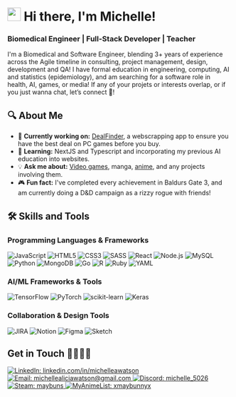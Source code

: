 <h1><img src="https://emojis.slackmojis.com/emojis/images/1531849430/4246/blob-sunglasses.gif?1531849430" width="30"/> Hi there, I'm Michelle!</h1>

### Biomedical Engineer | Full-Stack Developer | Teacher

I'm a Biomedical and Software Engineer, blending 3+ years of experience across the Agile timeline in consulting, project management, design, development and QA!
I have formal education in engineering, computing, AI and statistics (epidemiology), and am searching for a software role in health, AI, games, or media! If any of your projets or interests overlap, or if you just wanna chat, let’s connect 🙂!

## 🔍 About Me
- 🔭 **Currently working on:** [DealFinder](https://github.com/Michelle-Watson/capstone-michelle), a webscrapping app to ensure you have the best deal on PC games before you buy.  
- 🌱 **Learning:** NextJS and Typescript and incorporating my previous AI education into websites.  
- 💡 **Ask me about:** [Video games](https://steamcommunity.com/id/maybuns/), manga, [anime](https://myanimelist.net/profile/xmaybunnyx), and any projects involving them.  
- 🎮 **Fun fact:** I've completed every achievement in Baldurs Gate 3, and am currently doing a D&D campaign as a rizzy rogue with friends!  

## 🛠️ Skills and Tools
### **Programming Languages & Frameworks**  
![JavaScript](https://img.shields.io/badge/JavaScript-F7DF1E?style=for-the-badge&logo=javascript&logoColor=black)
![HTML5](https://img.shields.io/badge/HTML5-E34F26?style=for-the-badge&logo=html5&logoColor=white)
![CSS3](https://img.shields.io/badge/CSS3-1572B6?style=for-the-badge&logo=css3&logoColor=white)
![SASS](https://img.shields.io/badge/SASS-CC6699?style=for-the-badge&logo=sass&logoColor=white)
![React](https://img.shields.io/badge/React-61DAFB?style=for-the-badge&logo=react&logoColor=black)
![Node.js](https://img.shields.io/badge/Node.js-339933?style=for-the-badge&logo=nodedotjs&logoColor=white)
![MySQL](https://img.shields.io/badge/MySQL-4479A1?style=for-the-badge&logo=mysql&logoColor=white)
![Python](https://img.shields.io/badge/Python-3776AB?style=for-the-badge&logo=python&logoColor=white)
![MongoDB](https://img.shields.io/badge/MongoDB-234ea94b?style=for-the-badge&logo=MongoDB&logoColor=white)
![Go](https://img.shields.io/badge/Go-3776AB?style=for-the-badge&logo=Go&logoColor=white)
![R](https://img.shields.io/badge/r-3472C0?style=for-the-badge&logo=r&logoColor=white)
![Ruby](https://img.shields.io/badge/Ruby-BA312B?style=for-the-badge&logo=Ruby&logoColor=white)
![YAML](https://img.shields.io/badge/YAML-C7252B?style=for-the-badge&logo=YAML&logoColor=white)

### **AI/ML Frameworks & Tools**  
![TensorFlow](https://img.shields.io/badge/TensorFlow-FF6F00?style=for-the-badge&logo=tensorflow&logoColor=white)
![PyTorch](https://img.shields.io/badge/PyTorch-EA4F36?style=for-the-badge&logo=PyTorch&logoColor=white)
![scikit-learn](https://img.shields.io/badge/scikitlearn-3299CD?style=for-the-badge&logo=scikitlearn&logoColor=white)
![Keras](https://img.shields.io/badge/Keras-D40000?style=for-the-badge&logo=Keras&logoColor=white)

### **Collaboration & Design Tools**  
![JIRA](https://img.shields.io/badge/JIRA-0052CC?style=for-the-badge&logo=jira&logoColor=white)
![Notion](https://img.shields.io/badge/Notion-000000?style=for-the-badge&logo=notion&logoColor=white)
![Figma](https://img.shields.io/badge/Figma-874FFF?style=for-the-badge&logo=figma&logoColor=white)
![Sketch](https://img.shields.io/badge/Sketch-FDAD00?style=for-the-badge&logo=sketch&logoColor=white)

## Get in Touch 🫱🏾‍🫲🏾
<p align="left">
<a href="https://www.linkedin.com/in/michelleawatson" target="_blank">
  <img src="https://img.shields.io/badge/LinkedIn-0A66C2?style=for-the-badge&logo=linkedin&logoColor=white" alt="LinkedIn: linkedin.com/in/michelleawatson" />
</a>
<a href="mailto:michellealiciawatson@gmail.com">
  <img src="https://img.shields.io/badge/Email-EA4335?style=for-the-badge&logo=gmail&logoColor=white" alt="Email: michellealiciawatson@gmail.com" />
</a>
<a href="https://discord.com/users/234360551742898176">
  <img src="https://img.shields.io/badge/Discord-5865F2?style=for-the-badge&logo=discord&logoColor=white" alt="Discord: michelle_5026" />
</a>
  <a href="https://steamcommunity.com/id/maybuns/">
  <img src="https://img.shields.io/badge/Steam-181717?style=for-the-badge&logo=steam&logoColor=white" alt="Steam: maybuns" />
</a>
  </a>
  <a href="https://myanimelist.net/profile/xmaybunnyx">
  <img src="https://img.shields.io/badge/MyAnimeList-2E51A2?style=for-the-badge&logo=MyAnimeList&logoColor=white" alt="MyAnimeList: xmaybunnyx" />
</a>
</p>

<!--
BADGES:
https://github.com/inttter/md-badges


## Hi there 👋, I'm Michelle!

**Michelle-Watson/Michelle-Watson** is a ✨ _special_ ✨ repository because its `README.md` (this file) appears on your GitHub profile.

Here are some ideas to get you started:

- 🔭 I’m currently working on ...
- 🌱 I’m currently learning ...
- 👯 I’m looking to collaborate on ...
- 🤔 I’m looking for help with ...
- 💬 Ask me about ...
- 📫 How to reach me: ...
- 😄 Pronouns: ...
- ⚡ Fun fact: ...
-->
